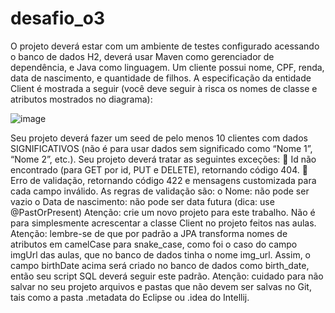 # desafio_o3

O projeto deverá estar com um ambiente de testes configurado acessando o banco de dados H2, deverá usar
Maven como gerenciador de dependência, e Java como linguagem.
Um cliente possui nome, CPF, renda, data de nascimento, e quantidade de filhos. A especificação da
entidade Client é mostrada a seguir (você deve seguir à risca os nomes de classe e atributos mostrados no
diagrama):

![image](https://github.com/JonasRF/desafio_o3/assets/77034798/6cd0c8cb-0158-489c-bf9f-0ba593d7b378)

Seu projeto deverá fazer um seed de pelo menos 10 clientes com dados SIGNIFICATIVOS (não é para
usar dados sem significado como “Nome 1”, “Nome 2”, etc.).
Seu projeto deverá tratar as seguintes exceções:
 Id não encontrado (para GET por id, PUT e DELETE), retornando código 404.
 Erro de validação, retornando código 422 e mensagens customizada para cada campo inválido. As
regras de validação são:
o Nome: não pode ser vazio
o Data de nascimento: não pode ser data futura (dica: use @PastOrPresent)
Atenção: crie um novo projeto para este trabalho. Não é para simplesmente acrescentar a classe
Client no projeto feitos nas aulas.
Atenção: lembre-se de que por padrão a JPA transforma nomes de atributos em camelCase para
snake_case, como foi o caso do campo imgUrl das aulas, que no banco de dados tinha o nome
img_url. Assim, o campo birthDate acima será criado no banco de dados como birth_date, então
seu script SQL deverá seguir este padrão.
Atenção: cuidado para não salvar no seu projeto arquivos e pastas que não devem ser salvas no Git,
tais como a pasta .metadata do Eclipse ou .idea do Intellij.
